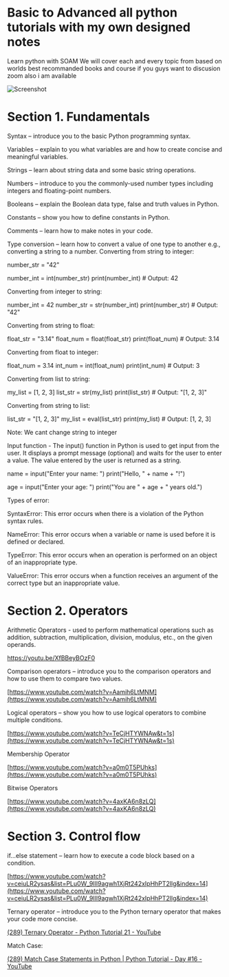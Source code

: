 # Basic to Advanced all python tutorials with my own designed notes 
 Learn python with SOAM
 We will cover each and every topic from based on worlds best recommanded books and course
 if you guys want to discusion zoom also i am available
 
![Screenshot](screenshot.png)
 
 # Section 1. Fundamentals

Syntax – introduce you to the basic Python programming syntax.

Variables – explain to you what variables are and how to create concise and meaningful variables.

Strings – learn about string data and some basic string operations.

Numbers – introduce to you the commonly-used number types including integers and floating-point numbers.

Booleans – explain the Boolean data type, false and truth values in Python.

Constants – show you how to define constants in Python.

Comments – learn how to make notes in your code.

Type conversion – learn how to convert a value of one type to another e.g., converting a string to a number.
Converting from string to integer:

number_str = "42"

number_int = int(number_str)
print(number_int)  # Output: 42

Converting from integer to string:

number_int = 42
number_str = str(number_int)
print(number_str)  # Output: "42"

Converting from string to float:

float_str = "3.14"
float_num = float(float_str)
print(float_num)  # Output: 3.14

Converting from float to integer:

float_num = 3.14
int_num = int(float_num)
print(int_num)  # Output: 3

Converting from list to string:

my_list = [1, 2, 3]
list_str = str(my_list)
print(list_str)  # Output: "[1, 2, 3]"

Converting from string to list:

list_str = "[1, 2, 3]"
my_list = eval(list_str)
print(my_list)  # Output: [1, 2, 3]

Note: We cant change string to integer



Input function - The input() function in Python is used to get input from the user. It displays a prompt message (optional) and waits for the user to enter a value. The value entered by the user is returned as a string.


name = input("Enter your name: ")
print("Hello, " + name + "!")

age = input("Enter your age: ")
print("You are " + age + " years old.")

Types of error:

SyntaxError:
This error occurs when there is a violation of the Python syntax rules.

NameError:
This error occurs when a variable or name is used before it is defined or declared.

TypeError:
This error occurs when an operation is performed on an object of an inappropriate type.

ValueError:
This error occurs when a function receives an argument of the correct type but an inappropriate value.

# Section 2. Operators

Arithmetic Operators - used to perform mathematical operations such as addition, subtraction, multiplication, division, modulus, etc., on the given operands.

https://youtu.be/XfBBeyBOzF0

Comparison operators – introduce you to the comparison operators and how to use them to compare two values.

[https://www.youtube.com/watch?v=Aamih6LtMNM](https://www.youtube.com/watch?v=Aamih6LtMNM)

Logical operators – show you how to use logical operators to combine multiple conditions.

[https://www.youtube.com/watch?v=TeCjHTYWNAw&t=1s](https://www.youtube.com/watch?v=TeCjHTYWNAw&t=1s)

Membership Operator

[https://www.youtube.com/watch?v=a0m0T5PUhks](https://www.youtube.com/watch?v=a0m0T5PUhks)

Bitwise Operators 

[https://www.youtube.com/watch?v=4axKA6n8zLQ](https://www.youtube.com/watch?v=4axKA6n8zLQ)

# Section 3. Control flow

if…else statement – learn how to execute a code block based on a condition.

[https://www.youtube.com/watch?v=ceiuLR2ysas&list=PLu0W_9lII9agwh1XjRt242xIpHhPT2llg&index=14](https://www.youtube.com/watch?v=ceiuLR2ysas&list=PLu0W_9lII9agwh1XjRt242xIpHhPT2llg&index=14)

Ternary operator – introduce you to the Python ternary operator that makes your code more concise.

[(289) Ternary Operator - Python Tutorial 21 - YouTube](https://www.youtube.com/watch?v=icIuzMYl728)

Match Case:

[(289) Match Case Statements in Python | Python Tutorial - Day #16 - YouTube](https://www.youtube.com/watch?v=bthQCK1QAmQ&list=PLu0W_9lII9agwh1XjRt242xIpHhPT2llg&index=16)



